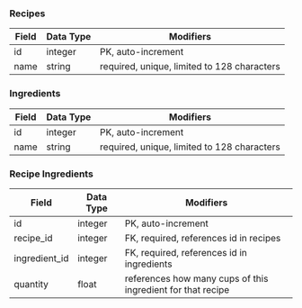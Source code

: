 ### Recipes

| Field | Data Type | Modifiers                                   |
| ----- | --------- | ------------------------------------------- |
| id    | integer   | PK, auto-increment                          |
| name  | string    | required, unique, limited to 128 characters |

### Ingredients

| Field | Data Type | Modifiers                                   |
| ----- | --------- | ------------------------------------------- |
| id    | integer   | PK, auto-increment                          |
| name  | string    | required, unique, limited to 128 characters |

### Recipe Ingredients

| Field         | Data Type | Modifiers                                                   |
| ------------- | --------- | ----------------------------------------------------------- |
| id            | integer   | PK, auto-increment                                          |
| recipe_id     | integer   | FK, required, references id in recipes                      |
| ingredient_id | integer   | FK, required, references id in ingredients                  |
| quantity      | float     | references how many cups of this ingredient for that recipe |
